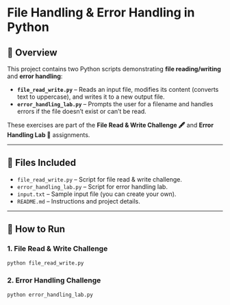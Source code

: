 # File Handling & Error Handling in Python

## 📌 Overview

This project contains two Python scripts demonstrating **file reading/writing** and **error handling**:

- **`file_read_write.py`** – Reads an input file, modifies its content (converts text to uppercase), and writes it to a new output file.
- **`error_handling_lab.py`** – Prompts the user for a filename and handles errors if the file doesn’t exist or can’t be read.

These exercises are part of the **File Read & Write Challenge 🖋️** and **Error Handling Lab 🧪** assignments.

---

## 📂 Files Included

- `file_read_write.py` – Script for file read & write challenge.
- `error_handling_lab.py` – Script for error handling lab.
- `input.txt` – Sample input file (you can create your own).
- `README.md` – Instructions and project details.

---

## 🚀 How to Run

### 1. File Read & Write Challenge

```bash
python file_read_write.py
```

### 2. Error Handling Challenge

```bash
python error_handling_lab.py
```
